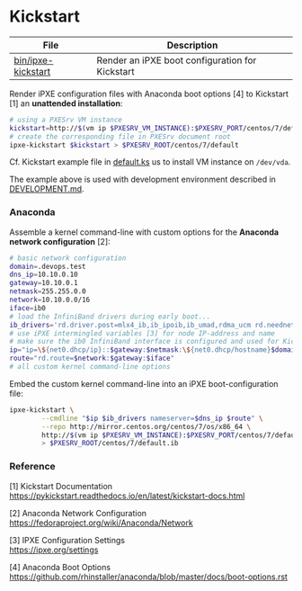 # Kickstart

File                      | Description
--------------------------|-----------------------------------------
[bin/ipxe-kickstart][ik]  | Render an iPXE boot configuration for Kickstart

Render iPXE configuration files with Anaconda boot options [4] to Kickstart [1] an **unattended installation**: 

```bash
# using a PXESrv VM instance
kickstart=http://$(vm ip $PXESRV_VM_INSTANCE):$PXESRV_PORT/centos/7/default.ks
# create the corresponding file in PXESrv document root
ipxe-kickstart $kickstart > $PXESRV_ROOT/centos/7/default
```
Cf. Kickstart example file in [default.ks](7/default.ks) us to install VM instance on `/dev/vda`.

The example above is used with development environment described in [DEVELOPMENT.md][dv].

[ik]: ../../bin/ipxe-kickstart
[dv]: ../../DEVELOPMENT.md

### Anaconda

Assemble a kernel command-line with custom options for the **Anaconda network configuration** [2]:

```bash
# basic network configuration
domain=.devops.test
dns_ip=10.10.0.10
gateway=10.10.0.1
netmask=255.255.0.0
network=10.10.0.0/16
iface=ib0
# load the InfiniBand drivers during early boot...
ib_drivers='rd.driver.post=mlx4_ib,ib_ipoib,ib_umad,rdma_ucm rd.neednet=1 rd.timeout=20 rd.retry=80'
# use iPXE intermingled variables [3] for node IP-address and name
# make sure the ib0 InfiniBand interface is configured and used for Kickstart
ip="ip=\${net0.dhcp/ip}::$gateway:$netmask:\${net0.dhcp/hostname}$domain:$iface:off ks.device=$iface"
route="rd.route=$network:$gateway:$iface"
# all custom kernel command-line options
```

Embed the custom kernel command-line into an iPXE boot-configuration file:

```bash
ipxe-kickstart \
        --cmdline "$ip $ib_drivers nameserver=$dns_ip $route" \
        --repo http://mirror.centos.org/centos/7/os/x86_64 \
        http://$(vm ip $PXESRV_VM_INSTANCE):$PXESRV_PORT/centos/7/default.ib.ks \
        > $PXESRV_ROOT/centos/7/default.ib
```

### Reference

[1] Kickstart Documentation  
<https://pykickstart.readthedocs.io/en/latest/kickstart-docs.html>

[2] Anaconda Network Configuration  
<https://fedoraproject.org/wiki/Anaconda/Network>

[3] IPXE Configuration Settings  
<https://ipxe.org/settings>

[4] Anaconda Boot Options  
<https://github.com/rhinstaller/anaconda/blob/master/docs/boot-options.rst>
